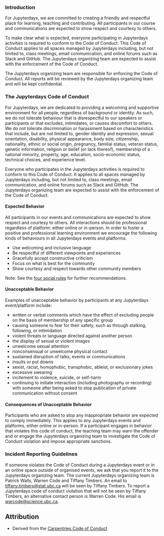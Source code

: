 ### Introduction
For Jupyterdays, we are committed to creating a friendly and respectful place for learning, teaching and contributing. 
All participants in our course and communications are expected to show respect and courtesy to others.

To make clear what is expected, everyone participating in Jupyterdays activities is required to conform to the Code of Conduct. 
This Code of Conduct applies to all spaces managed by Jupyterdays including, but not limited to, class meetings, email communication, and online forums such as Slack and GitHub. The Jupyterdays organizing team are expected to assist with the enforcement of the Code of Conduct.

The Jupyterdays organizing team are responsible for enforcing the Code of Conduct. All reports will be reviewed by the Jupyterdays organizing team and will be kept confidential.

### The Jupyterdays Code of Conduct
For Jupyterdays, we are dedicated to providing a welcoming and supportive environment for all people, regardless of background or identity. As such, we do not tolerate behaviour that is disrespectful to our speakers or participants or that excludes, intimidates, or causes discomfort to others. We do not tolerate discrimination or harassment based on characteristics that include, but are not limited to, gender identity and expression, sexual orientation, disability, physical appearance, body size, citizenship, nationality, ethnic or social origin, pregnancy, familial status, veteran status, genetic information, religion or belief (or lack thereof), membership of a national minority, property, age, education, socio-economic status, technical choices, and experience level.

Everyone who participates in the Jupyterdays activities is required to conform to this Code of Conduct. It applies to all spaces managed by Jupyterdays including, but not limited to, class meetings, email communication, and online forums such as Slack and GitHub. The Jupyterdays organizing team are expected to assist with the enforcement of the Code of Conduct. 

#### Expected Behavior

All participants in our events and communications are expected to show respect and courtesy to others. All interactions should be professional regardless of 
platform: either online or in-person. In order to foster a positive and professional learning environment we encourage the following kinds of behaviours in all 
Jupyterdays events and platforms:

- Use welcoming and inclusive language
- Be respectful of different viewpoints and experiences
- Gracefully accept constructive criticism
- Focus on what is best for the community
- Show courtesy and respect towards other community members

Note: See the [four social rules](https://www.recurse.com/manual#sub-sec-social-rules) for further recommendations.

#### Unacceptable Behavior

Examples of unacceptable behavior by participants at any Jupyterdays event/platform include:

- written or verbal comments which have the effect of excluding people on the basis of membership of any specific group
- causing someone to fear for their safety, such as through stalking, following, or intimidation
- violent threats or language directed against another person
- the display of sexual or violent images
- unwelcome sexual attention
- nonconsensual or unwelcome physical contact
- sustained disruption of talks, events or communications
- insults or put downs
- sexist, racist, homophobic, transphobic, ableist, or exclusionary jokes
- excessive swearing
- incitement to violence, suicide, or self-harm
- continuing to initiate interaction (including photography or recording) with someone after being asked to stop
publication of private communication without consent

#### Consequences of Unacceptable Behavior

Participants who are asked to stop any inappropriate behavior are expected to comply immediately. This applies to any Jupyterdays events and platforms, either 
online or in-person. If a participant engages in behavior that violates this code of conduct, the teaching team may warn the offender and or engage the Jupyterdays 
organizing team to investigate the Code of Conduct violation and impose appropriate sanctions.

### Incident Reporting Guidelines

If someone violates the Code of Conduct during a Jupyterdays event or in an online space outside of organised events, we ask that you report it to the Jupyterdays 
organizing team. The current Jupyterdays organizing team is Patrick Walls, Warren Code and Tiffany Timbers. An email to tiffany.timbers@stat.ubc.ca will be seen by
Tiffany Timbers. To report a Jupyterdays code of conduct violation that will not be seen by Tiffany Timbers, an alternative contact person is Warren Code. His email is warcode@science.ubc.ca.

## Attribution 
- Derived from the [Carpentries Code of Conduct](https://docs.carpentries.org/topic_folders/policies/code-of-conduct.html)
